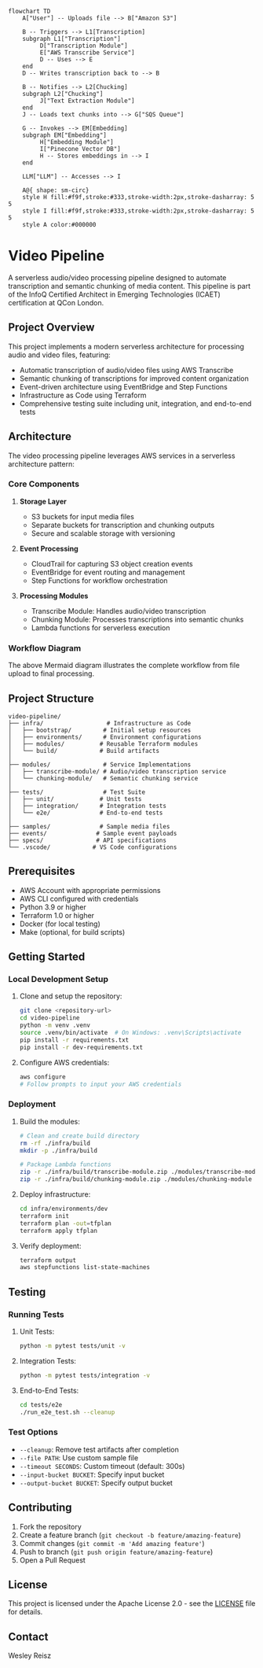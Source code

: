 ```mermaid
flowchart TD
    A["User"] -- Uploads file --> B["Amazon S3"]

    B -- Triggers --> L1[Transcription]
    subgraph L1["Transcription"]
         D["Transcription Module"]
         E["AWS Transcribe Service"]
         D -- Uses --> E
    end
    D -- Writes transcription back to --> B

    B -- Notifies --> L2[Chucking]
    subgraph L2["Chucking"]
         J["Text Extraction Module"]
    end
    J -- Loads text chunks into --> G["SQS Queue"]

    G -- Invokes --> EM[Embedding]
    subgraph EM["Embedding"]
         H["Embedding Module"]
         I["Pinecone Vector DB"]
         H -- Stores embeddings in --> I
    end

    LLM["LLM"] -- Accesses --> I

    A@{ shape: sm-circ}
    style H fill:#f9f,stroke:#333,stroke-width:2px,stroke-dasharray: 5 5
    style I fill:#f9f,stroke:#333,stroke-width:2px,stroke-dasharray: 5 5
    style A color:#000000
```

# Video Pipeline

A serverless audio/video processing pipeline designed to automate transcription and semantic chunking of media content. This pipeline is part of the InfoQ Certified Architect in Emerging Technologies (ICAET) certification at QCon London.

## Project Overview

This project implements a modern serverless architecture for processing audio and video files, featuring:

- Automatic transcription of audio/video files using AWS Transcribe
- Semantic chunking of transcriptions for improved content organization
- Event-driven architecture using EventBridge and Step Functions
- Infrastructure as Code using Terraform
- Comprehensive testing suite including unit, integration, and end-to-end tests

## Architecture

The video processing pipeline leverages AWS services in a serverless architecture pattern:

### Core Components

1. **Storage Layer**
   - S3 buckets for input media files
   - Separate buckets for transcription and chunking outputs
   - Secure and scalable storage with versioning

2. **Event Processing**
   - CloudTrail for capturing S3 object creation events
   - EventBridge for event routing and management
   - Step Functions for workflow orchestration

3. **Processing Modules**
   - Transcribe Module: Handles audio/video transcription
   - Chunking Module: Processes transcriptions into semantic chunks
   - Lambda functions for serverless execution

### Workflow Diagram

The above Mermaid diagram illustrates the complete workflow from file upload to final processing.

## Project Structure

```
video-pipeline/
├── infra/                  # Infrastructure as Code
│   ├── bootstrap/         # Initial setup resources
│   ├── environments/      # Environment configurations
│   ├── modules/          # Reusable Terraform modules
│   └── build/            # Build artifacts
│
├── modules/               # Service Implementations
│   ├── transcribe-module/ # Audio/video transcription service
│   └── chunking-module/   # Semantic chunking service
│
├── tests/                 # Test Suite
│   ├── unit/             # Unit tests
│   ├── integration/      # Integration tests
│   └── e2e/              # End-to-end tests
│
├── samples/              # Sample media files
├── events/              # Sample event payloads
├── specs/               # API specifications
└── .vscode/            # VS Code configurations
```

## Prerequisites

- AWS Account with appropriate permissions
- AWS CLI configured with credentials
- Python 3.9 or higher
- Terraform 1.0 or higher
- Docker (for local testing)
- Make (optional, for build scripts)

## Getting Started

### Local Development Setup

1. Clone and setup the repository:
   ```bash
   git clone <repository-url>
   cd video-pipeline
   python -m venv .venv
   source .venv/bin/activate  # On Windows: .venv\Scripts\activate
   pip install -r requirements.txt
   pip install -r dev-requirements.txt
   ```

2. Configure AWS credentials:
   ```bash
   aws configure
   # Follow prompts to input your AWS credentials
   ```

### Deployment

1. Build the modules:
   ```bash
   # Clean and create build directory
   rm -rf ./infra/build
   mkdir -p ./infra/build
   
   # Package Lambda functions
   zip -r ./infra/build/transcribe-module.zip ./modules/transcribe-module
   zip -r ./infra/build/chunking-module.zip ./modules/chunking-module
   ```

2. Deploy infrastructure:
   ```bash
   cd infra/environments/dev
   terraform init
   terraform plan -out=tfplan
   terraform apply tfplan
   ```

3. Verify deployment:
   ```bash
   terraform output
   aws stepfunctions list-state-machines
   ```

## Testing

### Running Tests

1. Unit Tests:
   ```bash
   python -m pytest tests/unit -v
   ```

2. Integration Tests:
   ```bash
   python -m pytest tests/integration -v
   ```

3. End-to-End Tests:
   ```bash
   cd tests/e2e
   ./run_e2e_test.sh --cleanup
   ```

### Test Options

- `--cleanup`: Remove test artifacts after completion
- `--file PATH`: Use custom sample file
- `--timeout SECONDS`: Custom timeout (default: 300s)
- `--input-bucket BUCKET`: Specify input bucket
- `--output-bucket BUCKET`: Specify output bucket

## Contributing

1. Fork the repository
2. Create a feature branch (`git checkout -b feature/amazing-feature`)
3. Commit changes (`git commit -m 'Add amazing feature'`)
4. Push to branch (`git push origin feature/amazing-feature`)
5. Open a Pull Request

## License

This project is licensed under the Apache License 2.0 - see the [LICENSE](LICENSE) file for details.

## Contact

Wesley Reisz